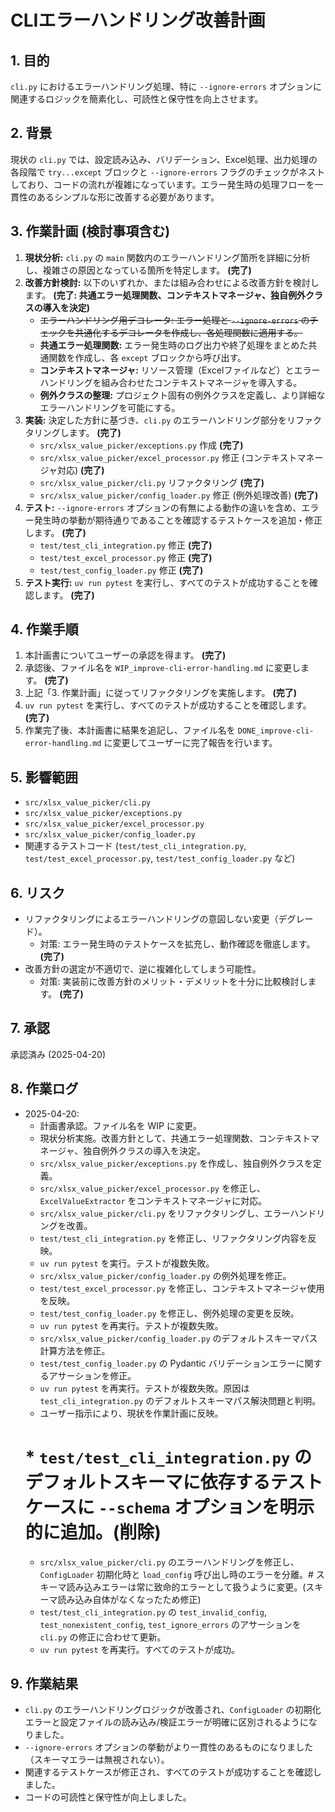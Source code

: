 # CLIエラーハンドリング改善計画

## 1. 目的

`cli.py` におけるエラーハンドリング処理、特に `--ignore-errors` オプションに関連するロジックを簡素化し、可読性と保守性を向上させます。

## 2. 背景

現状の `cli.py` では、設定読み込み、バリデーション、Excel処理、出力処理の各段階で `try...except` ブロックと `--ignore-errors` フラグのチェックがネストしており、コードの流れが複雑になっています。エラー発生時の処理フローを一貫性のあるシンプルな形に改善する必要があります。

## 3. 作業計画 (検討事項含む)

1.  **現状分析:** `cli.py` の `main` 関数内のエラーハンドリング箇所を詳細に分析し、複雑さの原因となっている箇所を特定します。 **(完了)**
2.  **改善方針検討:** 以下のいずれか、または組み合わせによる改善方針を検討します。 **(完了: 共通エラー処理関数、コンテキストマネージャ、独自例外クラスの導入を決定)**
    *   ~~エラーハンドリング用デコレータ: エラー処理と `--ignore-errors` のチェックを共通化するデコレータを作成し、各処理関数に適用する。~~
    *   **共通エラー処理関数:** エラー発生時のログ出力や終了処理をまとめた共通関数を作成し、各 `except` ブロックから呼び出す。
    *   **コンテキストマネージャ:** リソース管理（Excelファイルなど）とエラーハンドリングを組み合わせたコンテキストマネージャを導入する。
    *   **例外クラスの整理:** プロジェクト固有の例外クラスを定義し、より詳細なエラーハンドリングを可能にする。
3.  **実装:** 決定した方針に基づき、`cli.py` のエラーハンドリング部分をリファクタリングします。 **(完了)**
    *   `src/xlsx_value_picker/exceptions.py` 作成 **(完了)**
    *   `src/xlsx_value_picker/excel_processor.py` 修正 (コンテキストマネージャ対応) **(完了)**
    *   `src/xlsx_value_picker/cli.py` リファクタリング **(完了)**
    *   `src/xlsx_value_picker/config_loader.py` 修正 (例外処理改善) **(完了)**
4.  **テスト:** `--ignore-errors` オプションの有無による動作の違いを含め、エラー発生時の挙動が期待通りであることを確認するテストケースを追加・修正します。 **(完了)**
    *   `test/test_cli_integration.py` 修正 **(完了)**
    *   `test/test_excel_processor.py` 修正 **(完了)**
    *   `test/test_config_loader.py` 修正 **(完了)**
5.  **テスト実行:** `uv run pytest` を実行し、すべてのテストが成功することを確認します。 **(完了)**

## 4. 作業手順

1.  本計画書についてユーザーの承認を得ます。 **(完了)**
2.  承認後、ファイル名を `WIP_improve-cli-error-handling.md` に変更します。 **(完了)**
3.  上記「3. 作業計画」に従ってリファクタリングを実施します。 **(完了)**
4.  `uv run pytest` を実行し、すべてのテストが成功することを確認します。 **(完了)**
5.  作業完了後、本計画書に結果を追記し、ファイル名を `DONE_improve-cli-error-handling.md` に変更してユーザーに完了報告を行います。

## 5. 影響範囲

- `src/xlsx_value_picker/cli.py`
- `src/xlsx_value_picker/exceptions.py`
- `src/xlsx_value_picker/excel_processor.py`
- `src/xlsx_value_picker/config_loader.py`
- 関連するテストコード (`test/test_cli_integration.py`, `test/test_excel_processor.py`, `test/test_config_loader.py` など)

## 6. リスク

- リファクタリングによるエラーハンドリングの意図しない変更（デグレード）。
    - 対策: エラー発生時のテストケースを拡充し、動作確認を徹底します。 **(完了)**
- 改善方針の選定が不適切で、逆に複雑化してしまう可能性。
    - 対策: 実装前に改善方針のメリット・デメリットを十分に比較検討します。 **(完了)**

## 7. 承認

承認済み (2025-04-20)

## 8. 作業ログ

*   2025-04-20:
    *   計画書承認。ファイル名を WIP に変更。
    *   現状分析実施。改善方針として、共通エラー処理関数、コンテキストマネージャ、独自例外クラスの導入を決定。
    *   `src/xlsx_value_picker/exceptions.py` を作成し、独自例外クラスを定義。
    *   `src/xlsx_value_picker/excel_processor.py` を修正し、`ExcelValueExtractor` をコンテキストマネージャに対応。
    *   `src/xlsx_value_picker/cli.py` をリファクタリングし、エラーハンドリングを改善。
    *   `test/test_cli_integration.py` を修正し、リファクタリング内容を反映。
    *   `uv run pytest` を実行。テストが複数失敗。
    *   `src/xlsx_value_picker/config_loader.py` の例外処理を修正。
    *   `test/test_excel_processor.py` を修正し、コンテキストマネージャ使用を反映。
    *   `test/test_config_loader.py` を修正し、例外処理の変更を反映。
    *   `uv run pytest` を再実行。テストが複数失敗。
    *   `src/xlsx_value_picker/config_loader.py` のデフォルトスキーマパス計算方法を修正。
    *   `test/test_config_loader.py` の Pydantic バリデーションエラーに関するアサーションを修正。
    *   `uv run pytest` を再実行。テストが複数失敗。原因は `test_cli_integration.py` のデフォルトスキーマパス解決問題と判明。
    *   ユーザー指示により、現状を作業計画に反映。
    # *   `test/test_cli_integration.py` のデフォルトスキーマに依存するテストケースに `--schema` オプションを明示的に追加。(削除)
    *   `src/xlsx_value_picker/cli.py` のエラーハンドリングを修正し、`ConfigLoader` 初期化時と `load_config` 呼び出し時のエラーを分離。# スキーマ読み込みエラーは常に致命的エラーとして扱うように変更。(スキーマ読み込み自体がなくなったため修正)
    *   `test/test_cli_integration.py` の `test_invalid_config`, `test_nonexistent_config`, `test_ignore_errors` のアサーションを `cli.py` の修正に合わせて更新。
    *   `uv run pytest` を再実行。すべてのテストが成功。

## 9. 作業結果

- `cli.py` のエラーハンドリングロジックが改善され、`ConfigLoader` の初期化エラーと設定ファイルの読み込み/検証エラーが明確に区別されるようになりました。
- `--ignore-errors` オプションの挙動がより一貫性のあるものになりました（スキーマエラーは無視されない）。
- 関連するテストケースが修正され、すべてのテストが成功することを確認しました。
- コードの可読性と保守性が向上しました。